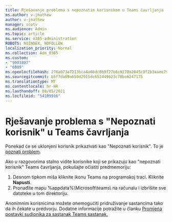 ```yaml
---
title: Rješavanje problema s nepoznatim korisnikom u Teams čavrljanja
ms.author: v-jmathew
author: v-jmathew
manager: scotv
ms.audience: Admin
ms.topic: article
ms.service: o365-administration
ROBOTS: NOINDEX, NOFOLLOW
localization_priority: Normal
ms.collection: Adm_O365
ms.custom:
- "9003807"
- "6809"
ms.openlocfilehash: 276a073a7213bca4a66dc6b9f27b6c9270a2845c9f2b3aaee791ce28f17e9a75
ms.sourcegitcommit: b5f7da89a650d2915dc652449623c78be6247175
ms.translationtype: MT
ms.contentlocale: hr-HR
ms.lasthandoff: 08/05/2021
ms.locfileid: "54109916"
---
```

# <a name="resolving-issue-with-unknown-user-in-teams-chat"></a>Rješavanje problema s "Nepoznati korisnik" u Teams čavrljanja

Ponekad će se uklonjeni korisnik prikazivati kao "Nepoznati korisnik". To je [poznati problem](https://docs.microsoft.com/microsoftteams/troubleshoot/known-issues/removed-user-appears-as-unknown).

Ako u razgovorima stalno vidite korisnike koji se prikazuju kao "nepoznati korisnik" Teams čavrljanja, pokušajte očistiti predmemoriju:

1.  Desnom tipkom miša kliknite ikonu Teams na programskoj traci. Kliknite  **Napusti**.
2.  Pronađite mapu %appdata%\Microsoft\teams\ na računalu i izbrišite sve datoteke u tom direktoriju.

Anonimnim korisnicima možete onemogućiti pridruživanje sastancima tako da ih čekate u predvorju. Dodatne informacije potražite u članku [Promjena postavki sudionika za sastanak Teams sastanak.](https://support.microsoft.com/office/change-participant-settings-for-a-teams-meeting-53261366-dbd5-45f9-aae9-a70e6354f88e)
